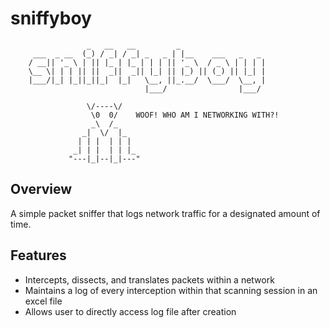 # sniffyboy

```
                 _   __   __         _                   
     ___  _ __  (_) / _| / _| _   _ | |__    ___   _   _ 
    / __|| '_ \ | || |_ | |_ | | | || '_ \  / _ \ | | | |
    \__ \| | | || ||  _||  _|| |_| || |_) || (_) || |_| |
    |___/|_| |_||_||_|  |_|   \__, ||_.__/  \___/  \__, |
                              |___/                |___/  
                           
                 \/----\/
                  \0  0/    WOOF! WHO AM I NETWORKING WITH?!
                  _\  /_
                _|  \/  |_
               | | |  | | |
              _| | |  | | |_
             "---|_|--|_|---"
```

## Overview
A simple packet sniffer that logs network traffic for a designated amount of time.

## Features
- Intercepts, dissects, and translates packets within a network 
- Maintains a log of every interception within that scanning session in an excel file
- Allows user to directly access log file after creation
